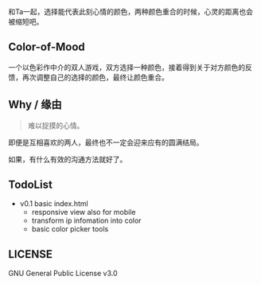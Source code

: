 和Ta一起，选择能代表此刻心情的颜色，两种颜色重合的时候，心灵的距离也会被缩短吧。

## Color-of-Mood

一个以色彩作中介的双人游戏，双方选择一种颜色，接着得到关于对方颜色的反馈，再次调整自己的选择的颜色，最终让颜色重合。

## Why / 缘由

> 难以捉摸的心情。

即便是互相喜欢的两人，最终也不一定会迎来应有的圆满结局。

如果，有什么有效的沟通方法就好了。

## TodoList

+ v0.1 basic index.html
  + responsive view also for mobile
  + transform ip infomation into color
  + basic color picker tools

## LICENSE

GNU General Public License v3.0

